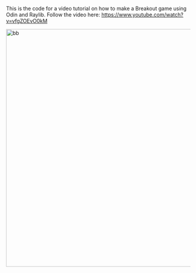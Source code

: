 This is the code for a video tutorial on how to make a Breakout game using Odin and Raylib. Follow the video here: https://www.youtube.com/watch?v=vfgZOEvO0kM

<img width="649" alt="bb" src="https://github.com/karl-zylinski/breakout/assets/6352002/392086d7-2502-412f-93e9-7260722995a7">
